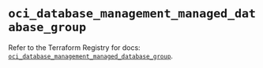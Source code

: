 # `oci_database_management_managed_database_group`

Refer to the Terraform Registry for docs: [`oci_database_management_managed_database_group`](https://registry.terraform.io/providers/hashicorp/oci/7.19.0/docs/resources/database_management_managed_database_group).
